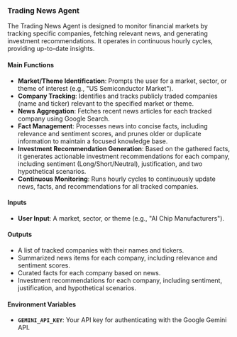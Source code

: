 ### Trading News Agent

The Trading News Agent is designed to monitor financial markets by tracking specific companies, fetching relevant news, and generating investment recommendations. It operates in continuous hourly cycles, providing up-to-date insights.

#### Main Functions

*   **Market/Theme Identification**: Prompts the user for a market, sector, or theme of interest (e.g., "US Semiconductor Market").
*   **Company Tracking**: Identifies and tracks publicly traded companies (name and ticker) relevant to the specified market or theme.
*   **News Aggregation**: Fetches recent news articles for each tracked company using Google Search.
*   **Fact Management**: Processes news into concise facts, including relevance and sentiment scores, and prunes older or duplicate information to maintain a focused knowledge base.
*   **Investment Recommendation Generation**: Based on the gathered facts, it generates actionable investment recommendations for each company, including sentiment (Long/Short/Neutral), justification, and two hypothetical scenarios.
*   **Continuous Monitoring**: Runs hourly cycles to continuously update news, facts, and recommendations for all tracked companies.

#### Inputs

*   **User Input**: A market, sector, or theme (e.g., "AI Chip Manufacturers").

#### Outputs

*   A list of tracked companies with their names and tickers.
*   Summarized news items for each company, including relevance and sentiment scores.
*   Curated facts for each company based on news.
*   Investment recommendations for each company, including sentiment, justification, and hypothetical scenarios.

#### Environment Variables

*   **`GEMINI_API_KEY`**: Your API key for authenticating with the Google Gemini API.